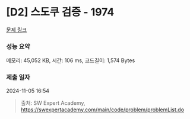 # [D2] 스도쿠 검증 - 1974 

[문제 링크](https://swexpertacademy.com/main/code/problem/problemDetail.do?contestProbId=AV5Psz16AYEDFAUq) 

### 성능 요약

메모리: 45,052 KB, 시간: 106 ms, 코드길이: 1,574 Bytes

### 제출 일자

2024-11-05 16:54



> 출처: SW Expert Academy, https://swexpertacademy.com/main/code/problem/problemList.do